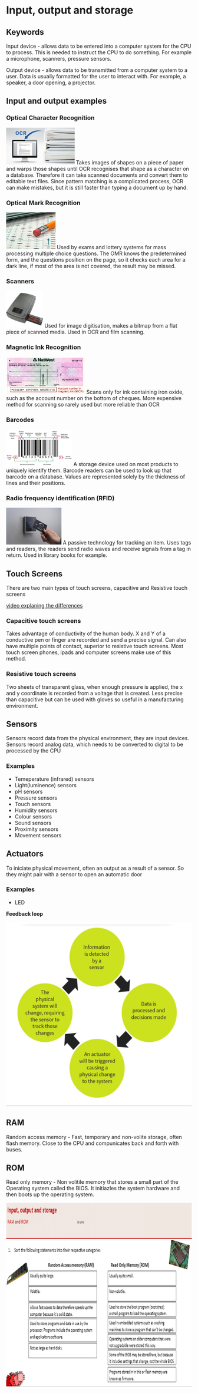 # Input, output and storage
## Keywords
Input device - allows data to be entered into a computer system for the CPU to process. This is needed to instruct the CPU to do something. For example a microphone, scanners, pressure sensors.

Output device - allows data to be transmitted from a computer system to a user. Data is usually formatted for the user to interact with. For example, a speaker, a door opening, a projector.

## Input and output examples
### Optical Character Recognition
<img src="https://raw.githubusercontent.com/JachymT/a-level-cs-blog/main/Computer%20Systems/1.1/1.1.3/images/1.png" height="100">
Takes images of shapes on a piece of paper and warps those shapes until OCR recognises that shape as a character on a database. Therefore it can take scanned documents and convert them to editable text files. Since pattern matching is a complicated process, OCR can make mistakes, but it is still faster than typing a document up by hand.

### Optical Mark Recognition
<img src="https://raw.githubusercontent.com/JachymT/a-level-cs-blog/main/Computer%20Systems/1.1/1.1.3/images/2.jpeg" height="100">
Used by exams and lottery systems for mass processing multiple choice questions. The OMR knows the predetermined form, and the questions position on the page, so it checks each area for a dark line, if most of the area is not covered, the result may be missed.

### Scanners
<img src="https://raw.githubusercontent.com/JachymT/a-level-cs-blog/main/Computer%20Systems/1.1/1.1.3/images/3.png" height="100">
Used for image digitisation, makes a bitmap from a flat piece of scanned media. Used in OCR and film scanning.

### Magnetic Ink Recognition
<img src="https://raw.githubusercontent.com/JachymT/a-level-cs-blog/main/Computer%20Systems/1.1/1.1.3/images/4.png" height="100">
Scans only for ink containing iron oxide, such as the account number on the bottom of cheques. More expensive method for scanning so rarely used but more reliable than OCR

### Barcodes
<img src="https://raw.githubusercontent.com/JachymT/a-level-cs-blog/main/Computer%20Systems/1.1/1.1.3/images/5.jpeg" height="100">
A storage device used on most products to uniquely identify them. Barcode readers can be used to look up that barcode on a database. Values are represented solely by the thickness of lines and their positions.

### Radio frequency identification (RFID)
<img src="https://raw.githubusercontent.com/JachymT/a-level-cs-blog/main/Computer%20Systems/1.1/1.1.3/images/6.png" height="100">
A passive technology for tracking an item. Uses tags and readers, the readers send radio waves and receive signals from a tag in return. Used in library books for example.

## Touch Screens
There are two main types of touch screens, capacitive and Resistive touch screens

[video explaning the differences](https://youtu.be/0-GQZzz_VTg)

### Capacitive touch screens
Takes advantage of conductivity of the human body. X and Y of a conductive pen or finger are recorded and send a precise signal. Can also have multiple points of contact, superior to resistive touch screens. Most touch screen phones, ipads and computer screens make use of this method.

### Resistive touch screens
Two sheets of transparent glass, when enough pressure is applied, the x and y coordinate is recorded from a voltage that is created. Less precise than capacitive but can be used with gloves so useful in a manufacturing environment.

## Sensors
Sensors record data from the physical environment, they are input devices.
Sensors record analog data, which needs to be converted to digital to be processed by the CPU

### Examples
- Temeperature (infrared) sensors
- Light(luminence) sensors
- pH sensors
- Pressure sensors
- Touch sensors
- Humidity sensors
- Colour sensors
- Sound sensors
- Proximity sensors
- Movement sensors

## Actuators
To iniciate physical movement, often an output as a result of a sensor. So they might pair with a sensor to open an automatic door

### Examples
- LED 

**Feedback loop**

<img src="https://raw.githubusercontent.com/JachymT/a-level-cs-blog/main/Computer%20Systems/1.1/1.1.3/images/7.png" height="500">

## RAM
Random access memory - Fast, temporary and non-volite storage, often flash memory. Close to the CPU and compunicates back and forth with buses. 


## ROM
Read only memory - Non volitile memory that stores a small part of the Operating system called the BIOS. It initiazles the system hardware and then boots up the operating system.

<img src="https://raw.githubusercontent.com/JachymT/a-level-cs-blog/main/Computer%20Systems/1.1/1.1.3/images/RamRomDifferences.PNG" height="500">
